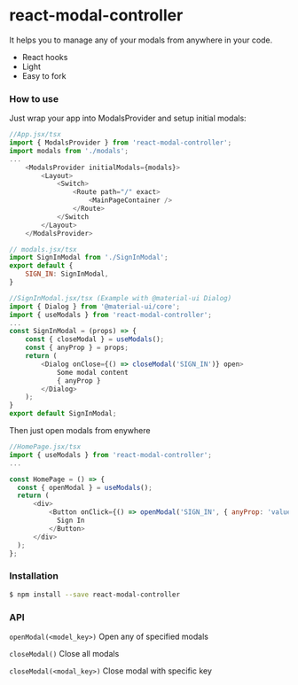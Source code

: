 # react-modal-controller

It helps you to manage any of your modals from anywhere in your code.

  - React hooks
  - Light
  - Easy to fork

### How to use

Just wrap your app into ModalsProvider and setup initial modals:

```js
//App.jsx/tsx
import { ModalsProvider } from 'react-modal-controller';
import modals from './modals';
...
    <ModalsProvider initialModals={modals}>
        <Layout>
            <Switch>
                <Route path="/" exact>
                    <MainPageContainer />
                </Route>
            </Switch
        </Layout>
    </ModalsProvider>
```

```js
// modals.jsx/tsx
import SignInModal from './SignInModal';
export default {
    SIGN_IN: SignInModal,
}
```

```js
//SignInModal.jsx/tsx (Example with @material-ui Dialog)
import { Dialog } from '@material-ui/core';
import { useModals } from 'react-modal-controller';
...
const SignInModal = (props) => {
    const { closeModal } = useModals();
    const { anyProp } = props;
    return (
        <Dialog onClose={() => closeModal('SIGN_IN')} open>
            Some modal content
            { anyProp }
        </Dialog>
    );
}
export default SignInModal;
```
Then just open modals from enywhere

```js
//HomePage.jsx/tsx
import { useModals } from 'react-modal-controller';
...

const HomePage = () => {
  const { openModal } = useModals();
  return (
      <div>
          <Button onClick={() => openModal('SIGN_IN', { anyProp: 'value' })}>
            Sign In
          </Button>
      </div>
  );
};

```

### Installation

```sh
$ npm install --save react-modal-controller
```

### API
`openModal(<model_key>)` Open any of specified modals

`closeModal()` Close all modals

`closeModal(<modal_key>)` Close modal with specific key
